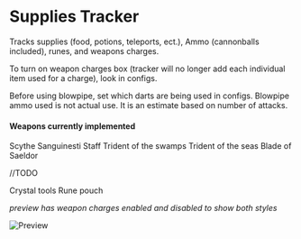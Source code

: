 # Supplies Tracker
Tracks supplies (food, potions, teleports, ect.), Ammo (cannonballs included), runes, and weapons charges.

To turn on weapon charges box (tracker will no longer add each individual item used for a charge), look in configs.

Before using blowpipe, set which darts are being used in configs.
Blowpipe ammo used is not actual use. It is an estimate based on number of attacks.

#### Weapons currently implemented ####

Scythe
Sanguinesti Staff
Trident of the swamps
Trident of the seas
Blade of Saeldor




//TODO

Crystal tools
Rune pouch


*preview has weapon charges enabled and disabled to show both styles*

![Preview](https://i.gyazo.com/dc858c9708d3da4eb2f5fdcc73d424b5.png)
